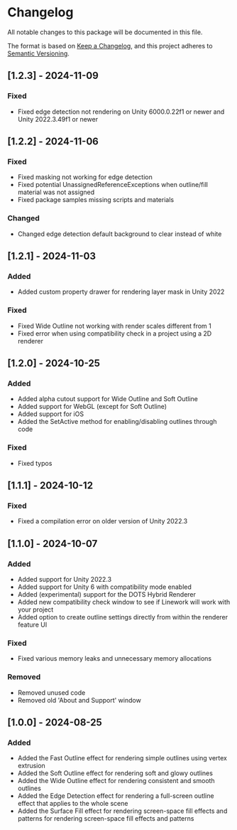 # Changelog

All notable changes to this package will be documented in this file.

The format is based on [Keep a Changelog](https://keepachangelog.com/en/1.1.0/),
and this project adheres to [Semantic Versioning](https://semver.org/spec/v2.0.0.html).

## [1.2.3] - 2024-11-09

### Fixed

- Fixed edge detection not rendering on Unity 6000.0.22f1 or newer and Unity 2022.3.49f1 or newer

## [1.2.2] - 2024-11-06

### Fixed

- Fixed masking not working for edge detection
- Fixed potential UnassignedReferenceExceptions when outline/fill material was not assigned
- Fixed package samples missing scripts and materials

### Changed

- Changed edge detection default background to clear instead of white

## [1.2.1] - 2024-11-03

### Added

- Added custom property drawer for rendering layer mask in Unity 2022

### Fixed

- Fixed Wide Outline not working with render scales different from 1
- Fixed error when using compatibility check in a project using a 2D renderer

## [1.2.0] - 2024-10-25

### Added

- Added alpha cutout support for Wide Outline and Soft Outline
- Added support for WebGL (except for Soft Outline)
- Added support for iOS
- Added the SetActive method for enabling/disabling outlines through code

### Fixed

- Fixed typos

## [1.1.1] - 2024-10-12

### Fixed

- Fixed a compilation error on older version of Unity 2022.3

## [1.1.0] - 2024-10-07

### Added

- Added support for Unity 2022.3
- Added support for Unity 6 with compatibility mode enabled
- Added (experimental) support for the DOTS Hybrid Renderer
- Added new compatibility check window to see if Linework will work with your project
- Added option to create outline settings directly from within the renderer feature UI

### Fixed

- Fixed various memory leaks and unnecessary memory allocations

### Removed

- Removed unused code
- Removed old 'About and Support' window

## [1.0.0] - 2024-08-25

### Added

- Added the Fast Outline effect for rendering simple outlines using vertex extrusion
- Added the Soft Outline effect for rendering soft and glowy outlines
- Added the Wide Outline effect for rendering consistent and smooth outlines
- Added the Edge Detection effect for rendering a full-screen outline effect that applies to the whole scene
- Added the Surface Fill effect for rendering screen-space fill effects and patterns
for rendering screen-space fill effects and patterns